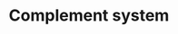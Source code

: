 ---
annotations:
- type: Pathway Ontology
  value: complement system pathway
authors:
- Elisa
- Adinasarapu
- Anwesha
- Khanspers
- Egonw
- MaintBot
- Fehrhart
- Mkutmon
- Wpblocked
- AlexanderPico
- Ariutta
- DeSl
- Eweitz
description: The complement activation takes place through one or more of the well-established
  (alternative, classical or lectin) pathways consisting of plasma and membrane-bound
  proteins. All three pathways converge at the level of complement C3 [https://doi.org/10.6072/H0.MP.A004235.01]
  and are controlled by regulators [https://doi.org/10.1038/ni.1923]. Complement C3
  belongs to the alpha-2-macroglobulin family of proteins, and consists of a alpha-chain
  and an beta-chain. Cleavage of C3 which can be initiated by one or more of the above
  three distinct pathways, into C3b[Proteolysis@23-667,749-1663] and C3a [Proteolysis@672-748]
  is an important step in the complement activation cascade. Classical and lectin
  pathways, when activated with recognition of pathogens (or immune complexes) use
  C3-convertase [C4b2a] to cleave complement C3 into C3a and C3b [https://doi.org/10.1084/jem.125.2.359].
  However, in alternative pathway a small fraction of the C3 molecules are hydrolyzed
  to C3(H20) exposing new binding sites. This hydrated C3 [C3(H20)] recruits complement
  factor B [fB], which is then cleaved by complement factor D [fD] to result in formation
  of the minor form of C3-convertase [C3(H20)Bb] that cleaves C3 into C3a and C3b
  [https://doi.org/10.1084/jem.154.3.856]. Further, addition of C3b to C3 convertase
  [C3bBb or C4b2a] results in C5 convertase [C3bBb3b or C4b2a3b], that cleaves complement
  C5 to C5a and C5b, is the last enzymatic step of the complement activation cascade
  [https://doi.org/10.1074/jbc.273.27.16828][https://www.ncbi.nlm.nih.gov/pubmed/?term=2387864].
  During complement activation C5b interacts with complement C6, C7, C8 and C9 in
  a sequential and non-catalyzed manner to result in the formation of Terminal Complement
  Complex (TCC) [https://doi.org/10.1074/jbc.M111.219766]. The entire network is considered
  as a simple recognition and elimination system of host-immune complexes and apoptotic
  and/or pathogens, and therefore promotes host immune homeostasis. The complement
  system is also involved in cross-talk with other processes related to coagulation,
  lipid metabolism and cancer. However, many pathogens counteract complement attack
  through a range of different mechanisms, such acquisition of host complement regulators
  to the surface of pathogen, or secretion of complement inactivation factors. In
  order to have a holistic view of the entire complement network, Dr. John D.Lambris
  group (University of Pennsylvania) developed the Complement Map Database (CMAP)
  which is a unique repository focused on documented molecular interactions described
  within the complement cascade and between complement and other biological systems.
  Information contained in CMAP (http://www.complement.us/cmap/index.php)[https://doi.org/10.1093/bioinformatics/btt269]
  is entirely based on published experimental data and is fully revised by experts
  in the field. Further, the Signaling Gateway Molecule Pages -SGMP-( https://escholarship.org/uc/molecule_pages)[https://doi.org/10.1093/bioinformatics/btr190]
  has published a curated data on each protein involved in human complement activation
  pathways (refs. [https://doi.org/10.6072/H0.MP.A004235.01] [https://doi.org/10.6072/H0.MP.A004228.01]
  [https://doi.org/10.6072/H0.MP.A004276.01] [https://doi.org/10.6072/H0.MP.A004256.01]
  [https://doi.org/10.6072/H0.MP.A004240.01] [https://doi.org/10.6072/H0.MP.A008392.01]
  [https://doi.org/10.6072/H0.MP.A008391.01] [https://doi.org/10.6072/H0.MP.A004274.01]
  [https://doi.org/10.6072/H0.MP.A004275.01] [https://doi.org/10.6072/H0.MP.A004266.01]
  [https://doi.org/10.6072/H0.MP.A004267.01] [https://doi.org/10.6072/H0.MP.A004263.01]
  [https://doi.org/10.6072/H0.MP.A004234.01] [https://doi.org/10.6072/H0.MP.A004258.01]
  ).
last-edited: 2021-05-08
organisms:
- Homo sapiens
redirect_from:
- /index.php/Pathway:WP2806
- /instance/WP2806
schema-jsonld:
- '@context': https://schema.org/
  '@id': https://wikipathways.github.io/pathways/WP2806.html
  '@type': Dataset
  creator:
    '@type': Organization
    name: WikiPathways
  description: The complement activation takes place through one or more of the well-established
    (alternative, classical or lectin) pathways consisting of plasma and membrane-bound
    proteins. All three pathways converge at the level of complement C3 [https://doi.org/10.6072/H0.MP.A004235.01]
    and are controlled by regulators [https://doi.org/10.1038/ni.1923]. Complement
    C3 belongs to the alpha-2-macroglobulin family of proteins, and consists of a
    alpha-chain and an beta-chain. Cleavage of C3 which can be initiated by one or
    more of the above three distinct pathways, into C3b[Proteolysis@23-667,749-1663]
    and C3a [Proteolysis@672-748] is an important step in the complement activation
    cascade. Classical and lectin pathways, when activated with recognition of pathogens
    (or immune complexes) use C3-convertase [C4b2a] to cleave complement C3 into C3a
    and C3b [https://doi.org/10.1084/jem.125.2.359]. However, in alternative pathway
    a small fraction of the C3 molecules are hydrolyzed to C3(H20) exposing new binding
    sites. This hydrated C3 [C3(H20)] recruits complement factor B [fB], which is
    then cleaved by complement factor D [fD] to result in formation of the minor form
    of C3-convertase [C3(H20)Bb] that cleaves C3 into C3a and C3b [https://doi.org/10.1084/jem.154.3.856].
    Further, addition of C3b to C3 convertase [C3bBb or C4b2a] results in C5 convertase
    [C3bBb3b or C4b2a3b], that cleaves complement C5 to C5a and C5b, is the last enzymatic
    step of the complement activation cascade [https://doi.org/10.1074/jbc.273.27.16828][https://www.ncbi.nlm.nih.gov/pubmed/?term=2387864].
    During complement activation C5b interacts with complement C6, C7, C8 and C9 in
    a sequential and non-catalyzed manner to result in the formation of Terminal Complement
    Complex (TCC) [https://doi.org/10.1074/jbc.M111.219766]. The entire network is
    considered as a simple recognition and elimination system of host-immune complexes
    and apoptotic and/or pathogens, and therefore promotes host immune homeostasis.
    The complement system is also involved in cross-talk with other processes related
    to coagulation, lipid metabolism and cancer. However, many pathogens counteract
    complement attack through a range of different mechanisms, such acquisition of
    host complement regulators to the surface of pathogen, or secretion of complement
    inactivation factors. In order to have a holistic view of the entire complement
    network, Dr. John D.Lambris group (University of Pennsylvania) developed the Complement
    Map Database (CMAP) which is a unique repository focused on documented molecular
    interactions described within the complement cascade and between complement and
    other biological systems. Information contained in CMAP (http://www.complement.us/cmap/index.php)[https://doi.org/10.1093/bioinformatics/btt269]
    is entirely based on published experimental data and is fully revised by experts
    in the field. Further, the Signaling Gateway Molecule Pages -SGMP-( https://escholarship.org/uc/molecule_pages)[https://doi.org/10.1093/bioinformatics/btr190]
    has published a curated data on each protein involved in human complement activation
    pathways (refs. [https://doi.org/10.6072/H0.MP.A004235.01] [https://doi.org/10.6072/H0.MP.A004228.01]
    [https://doi.org/10.6072/H0.MP.A004276.01] [https://doi.org/10.6072/H0.MP.A004256.01]
    [https://doi.org/10.6072/H0.MP.A004240.01] [https://doi.org/10.6072/H0.MP.A008392.01]
    [https://doi.org/10.6072/H0.MP.A008391.01] [https://doi.org/10.6072/H0.MP.A004274.01]
    [https://doi.org/10.6072/H0.MP.A004275.01] [https://doi.org/10.6072/H0.MP.A004266.01]
    [https://doi.org/10.6072/H0.MP.A004267.01] [https://doi.org/10.6072/H0.MP.A004263.01]
    [https://doi.org/10.6072/H0.MP.A004234.01] [https://doi.org/10.6072/H0.MP.A004258.01]
    ).
  keywords:
  - gC1qR
  - C3d
  - CR2
  - CR3
  - SSL11
  - C6
  - A factor H-, FHL-1-, and plasminogen-binding surface protein of Candida albicans
  - LRP2
  - KLKB1
  - ALB
  - ADIPOQ
  - FXIa
  - Bb
  - iC3b
  - TLR2
  - FXIIa
  - ' Leishmanial protein kinase-1'
  - C5b
  - Protein M
  - CR4
  - CD16a
  - OPN
  - ELANE
  - TXN
  - C1s
  - SCP
  - C5
  - FGG
  - CRIg
  - CHIPS
  - ITGA2B
  - ITGB3
  - NS1
  - C5L2
  - LfhA
  - C9
  - HSV-gC
  - ADM
  - C4a
  - SCIN
  - ITGA2
  - FPR1
  - CFHR1
  - LAMC1
  - C3aR1
  - DCN
  - HS
  - FXIII
  - GNA15
  - CLEC4M
  - SPICE
  - GNAI2
  - WAS
  - CFH
  - C2
  - Heparin
  - ARRB2
  - HIV-gp41
  - SELP
  - SSL10
  - 'CPB2 '
  - C5a-desArg
  - CFB
  - Sbi
  - VTN
  - C3bB3bP
  - PLAUR
  - DAF
  - PKA
  - CD19
  - C1INH
  - APOA1
  - CFP
  - C8
  - OMCI
  - SELPLG
  - C3a
  - C3f
  - SELL
  - PLG
  - SIC
  - MAp19
  - MBL2
  - FX
  - CD23
  - FnBPA
  - ICAM2
  - RPS19
  - 'TFECP '
  - C2b
  - ClfA
  - RgpA
  - C4b2b
  - CFI
  - Protein-S
  - FGA
  - Complex Components
  - GNAI3
  - Por1A
  - Efb
  - OmpK36
  - Por1B
  - C3bBbP
  - LTA
  - C4b
  - C3(H2O)
  - CK
  - cC1qR
  - CRP
  - C4BP
  - C1qRp
  - IBSP
  - SSL7
  - Gpm1p
  - CFHR4
  - C3bBb
  - SFTPA2
  - THBS
  - E-LDL
  - Sfb
  - ICAM1
  - LAMA5
  - PTX3
  - C1q
  - Protein-A
  - FCN2
  - StcE
  - C5a
  - C7
  - PKC
  - CR1
  - CD59
  - FKBP13
  - C5aR1
  - C3bB3b
  - beta-Glucan
  - C4-A
  - FnBPB
  - MAp44
  - SFTPA1
  - SAP
  - C3
  - FCN1
  - A2M
  - PrP
  - 'VCP '
  - LAMB1
  - FN
  - ' '
  - C4a-desArg
  - C1r
  - CbpA
  - Skp
  - CFD
  - CD40
  - GNA1870
  - C3a-desArg
  - fMLP
  - gp350
  - ClfB
  - C3c
  - CPN
  - MASP1
  - Ehp
  - SELE
  - C4b2b3b
  - C3b
  - SSL5
  - MCP
  - FGB
  license: CC0
  name: Complement system
seo: CreativeWork
title: Complement system
wpid: WP2806
---